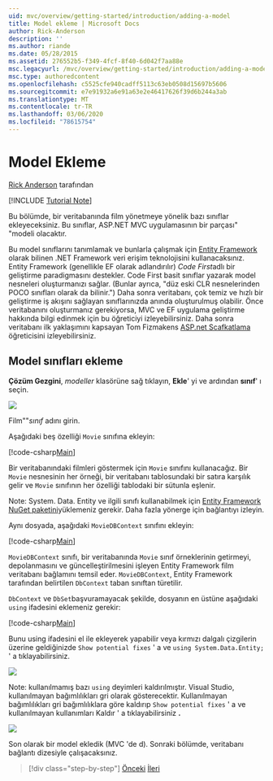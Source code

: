 ```yaml
---
uid: mvc/overview/getting-started/introduction/adding-a-model
title: Model ekleme | Microsoft Docs
author: Rick-Anderson
description: ''
ms.author: riande
ms.date: 05/28/2015
ms.assetid: 276552b5-f349-4fcf-8f40-6d042f7aa88e
msc.legacyurl: /mvc/overview/getting-started/introduction/adding-a-model
msc.type: authoredcontent
ms.openlocfilehash: c5525cfe940cadff5113c63eb0508d15697b5606
ms.sourcegitcommit: e7e91932a6e91a63e2e46417626f39d6b244a3ab
ms.translationtype: MT
ms.contentlocale: tr-TR
ms.lasthandoff: 03/06/2020
ms.locfileid: "78615754"
---
```

# <a name="adding-a-model"></a>Model Ekleme

[Rick Anderson](https://twitter.com/RickAndMSFT) tarafından

[!INCLUDE [Tutorial Note](index.md)]

Bu bölümde, bir veritabanında film yönetmeye yönelik bazı sınıflar ekleyeceksiniz. Bu sınıflar, ASP.NET MVC uygulamasının bir parçası&quot; &quot;modeli olacaktır.

Bu model sınıflarını tanımlamak ve bunlarla çalışmak için [Entity Framework](https://docs.microsoft.com/ef/) olarak bilinen .NET Framework veri erişim teknolojisini kullanacaksınız. Entity Framework (genellikle EF olarak adlandırılır) *Code First*adlı bir geliştirme paradigmasını destekler. Code First basit sınıflar yazarak model nesneleri oluşturmanızı sağlar. (Bunlar ayrıca, &quot;düz eski CLR nesnelerinden POCO sınıfları olarak da bilinir.&quot;) Daha sonra veritabanı, çok temiz ve hızlı bir geliştirme iş akışını sağlayan sınıflarınızda anında oluşturulmuş olabilir. Önce veritabanını oluşturmanız gerekiyorsa, MVC ve EF uygulama geliştirme hakkında bilgi edinmek için bu öğreticiyi izleyebilirsiniz. Daha sonra veritabanı ilk yaklaşımını kapsayan Tom Fizmakens [ASP.net Scafkatlama](xref:visual-studio/overview/2013/aspnet-scaffolding-overview) öğreticisini izleyebilirsiniz.

## <a name="adding-model-classes"></a>Model sınıfları ekleme

**Çözüm Gezgini**, *modeller* klasörüne sağ tıklayın, **Ekle**' yi ve ardından **sınıf**' ı seçin.

![](adding-a-model/_static/image1.png)

Film&quot;&quot;*sınıf* adını girin.

Aşağıdaki beş özelliği `Movie` sınıfına ekleyin:

[!code-csharp[Main](adding-a-model/samples/sample1.cs)]

Bir veritabanındaki filmleri göstermek için `Movie` sınıfını kullanacağız. Bir `Movie` nesnesinin her örneği, bir veritabanı tablosundaki bir satıra karşılık gelir ve `Movie` sınıfının her özelliği tablodaki bir sütunla eşlenir.

Note: System. Data. Entity ve ilgili sınıfı kullanabilmek için [Entity Framework NuGet paketini](https://www.nuget.org/packages/EntityFramework/)yüklemeniz gerekir. Daha fazla yönerge için bağlantıyı izleyin.

Aynı dosyada, aşağıdaki `MovieDBContext` sınıfını ekleyin:

[!code-csharp[Main](adding-a-model/samples/sample2.cs?highlight=2,15-18)]

`MovieDBContext` sınıfı, bir veritabanında `Movie` sınıf örneklerinin getirmeyi, depolanmasını ve güncelleştirilmesini işleyen Entity Framework film veritabanı bağlamını temsil eder. `MovieDBContext`, Entity Framework tarafından belirtilen `DbContext` taban sınıftan türetilir.

`DbContext` ve `DbSet`başvuramayacak şekilde, dosyanın en üstüne aşağıdaki `using` ifadesini eklemeniz gerekir:

[!code-csharp[Main](adding-a-model/samples/sample3.cs)]

Bunu using ifadesini el ile ekleyerek yapabilir veya kırmızı dalgalı çizgilerin üzerine geldiğinizde `Show potential fixes` ' a ve `using System.Data.Entity;` ' a tıklayabilirsiniz.

![](adding-a-model/_static/image2.png)

Note: kullanılmamış bazı `using` deyimleri kaldırılmıştır. Visual Studio, kullanılmayan bağımlılıkları gri olarak gösterecektir. Kullanılmayan bağımlılıkları gri bağımlılıklara göre kaldırıp `Show potential fixes` ' a ve kullanılmayan kullanımları Kaldır ' a tıklayabilirsiniz **.**

![](adding-a-model/_static/image3.png)

Son olarak bir model ekledik (MVC 'de d). Sonraki bölümde, veritabanı bağlantı dizesiyle çalışacaksınız.

> [!div class="step-by-step"]
> [Önceki](adding-a-view.md)
> [İleri](creating-a-connection-string.md)
